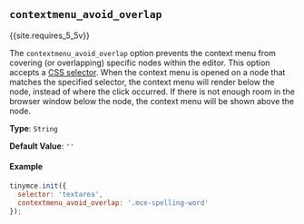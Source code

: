 ## `contextmenu_avoid_overlap`

{{site.requires_5_5v}}

The `contextmenu_avoid_overlap` option prevents the context menu from covering (or overlapping) specific nodes within the editor. This option accepts a [CSS selector](https://developer.mozilla.org/en-US/docs/Web/CSS/CSS_Selectors). When the context menu is opened on a node that matches the specified selector, the context menu will render below the node, instead of where the click occurred. If there is not enough room in the browser window below the node, the context menu will be shown above the node.

**Type**: `String`

**Default Value**: `''`

#### Example

```js
tinymce.init({
  selector: 'textarea',
  contextmenu_avoid_overlap: '.mce-spelling-word'
});
```